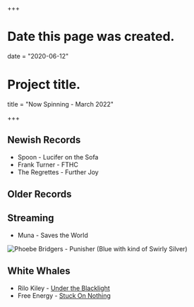 +++
# Date this page was created.
date = "2020-06-12"

# Project title.
title = "Now Spinning - March 2022"

+++

## Newish Records
* Spoon - Lucifer on the Sofa
* Frank Turner - FTHC
* The Regrettes - Further Joy

## Older Records


## Streaming

* Muna - Saves the World



![Phoebe Bridgers - Punisher (Blue with kind of Swirly Silver)](/img/punisher.jpg)

## White Whales
* Rilo Kiley - [Under the Blacklight](https://www.discogs.com/Rilo-Kiley-Under-The-Blacklight/release/3077280)
* Free Energy - [Stuck On Nothing](https://www.discogs.com/Free-Energy-Stuck-On-Nothing/release/2260616)



